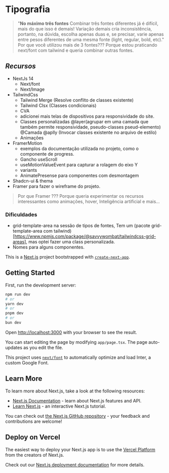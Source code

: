 # Tipografia

>"**No máximo três fontes** Combinar três fontes diferentes já é difícil, mais do que isso é demais! Variação demais cria inconsistência, portanto, na dúvida, escolha apenas duas e, se precisar, varie apenas entre pesos diferentes de uma mesma fonte (light, regular, bold, etc)."
Por que você utilizou mais de 3 fontes??? Porque estou praticando next/font com tailwind e queria combinar outras fontes.
>
## *Recursos*
 - NextJs 14
	 - Next/font
	 - Next/Image
 - TailwindCss
	 -  Tailwind Merge (Resolve conflito de classes existente)
	 - Tailwind Clsx (Classes condicionais)
	 - CVA 
	- adicionei mais telas de dispositivos para responsividade do site.
	- Classes personalizadas @layer(agrupar em uma camada que também permite responsividade, pseudo-classes pseud-elemento) @Camada @aplly (Invocar classes existente no arquivo de estilo)
	- Animações
 - FramerMotion 
   -  exemplos da documentação utilizada no projeto, como o componente de progress.
   - Gancho useScroll
   - useMotionValueEvent para capturar a rolagem do eixo Y
   - variants
   - AnimatePresense para componentes com desmontagem
 - Shadcn-ui & thema
 - Framer para fazer o wireframe do projeto.
> 
> Por que Framer ??? Porque queria experimentar os recursos interessantes como animações, hover, Inteligência artificial e mais...

### Dificuldades
 - grid-template-area na sessão de tipos de fontes, Tem um (pacote grid-template-area com tailwind)[https://www.npmjs.com/package/@savvywombat/tailwindcss-grid-areas], mas optei fazer uma class personalizada.
 - Nomes para alguns componentes.

This is a [Next.js](https://nextjs.org/) project bootstrapped with [`create-next-app`](https://github.com/vercel/next.js/tree/canary/packages/create-next-app).

## Getting Started

First, run the development server:

```bash
npm run dev
# or
yarn dev
# or
pnpm dev
# or
bun dev
```

Open [http://localhost:3000](http://localhost:3000) with your browser to see the result.

You can start editing the page by modifying `app/page.tsx`. The page auto-updates as you edit the file.

This project uses [`next/font`](https://nextjs.org/docs/basic-features/font-optimization) to automatically optimize and load Inter, a custom Google Font.

## Learn More

To learn more about Next.js, take a look at the following resources:

- [Next.js Documentation](https://nextjs.org/docs) - learn about Next.js features and API.
- [Learn Next.js](https://nextjs.org/learn) - an interactive Next.js tutorial.

You can check out [the Next.js GitHub repository](https://github.com/vercel/next.js/) - your feedback and contributions are welcome!

## Deploy on Vercel

The easiest way to deploy your Next.js app is to use the [Vercel Platform](https://vercel.com/new?utm_medium=default-template&filter=next.js&utm_source=create-next-app&utm_campaign=create-next-app-readme) from the creators of Next.js.

Check out our [Next.js deployment documentation](https://nextjs.org/docs/deployment) for more details.

